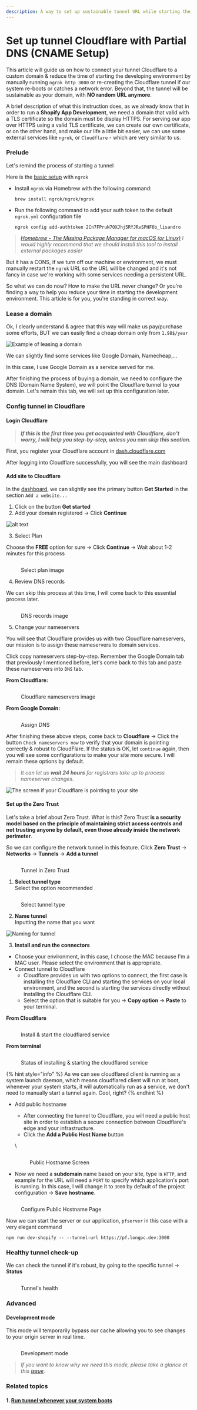 ```yaml
---
description: A way to set up sustainable tunnel URL while starting the development server
---
```


# Set up tunnel Cloudflare with Partial DNS (CNAME Setup)

This article will guide us on how to connect your tunnel Cloudflare to a custom domain & reduce the time of starting the developing environment by manually running `ngrok http 3000` or re-creating the Cloudflare tunnel if our system re-boots or catches a network error. Beyond that, the tunnel will be sustainable as your domain, with **NO random URL anymore**.

A brief description of what this instruction does, as we already know that in order to run a **Shopify App Development**, we need a domain that valid with a TLS certificate so the domain must be display HTTPS. For serving our app over HTTPS using a valid TLS certificate, we can create our own certificate, or on the other hand, and make our life a little bit easier, we can use some external services like `ngrok`, or `Cloudflare` - which are very similar to us.

### Prelude

Let's remind the process of starting a tunnel&#x20;

Here is the [basic setup](https://dashboard.ngrok.com/get-started/setup/macos) with `ngrok`

*   Install `ngrok` via Homebrew with the following command:

    `brew install ngrok/ngrok/ngrok`
*   Run the following command to add your auth token to the default `ngrok.yml` configuration file

    `ngrok config add-authtoken 2Cn7FPruN7OXJhj5RYJRvSPHF6b_lisandro`

> [_Homebrew - The Missing Package Manager for macOS (or Linux)_](https://brew.sh/) _I would highly recommend that we should install this tool to install external packages easier_

But it has a CONS, if we turn off our machine or environment, we must manually restart the `ngrok` URL so the URL will be changed and it's not fancy in case we're working with some services needing a persistent URL.

So what we can do now? How to make the URL never change? Or you're finding a way to help you reduce your time in starting the development environment. This article is for you, you're standing in correct way.



### Lease a domain

Ok, I clearly understand & agree that this way will make us pay/purchase some efforts, BUT we can easily find a cheap domain only from `1.98$/year`

![Example of leasing a domain](https://img001.prntscr.com/file/img001/0bVrrWcpTQap\_RNJ9pi2eg.png)

We can slightly find some services like Google Domain, Namecheap,...

In this case, I use Google Domain as a service served for me.

After finishing the process of buying a domain, we need to configure the DNS (Domain Name System), we will point the Cloudflare tunnel to your domain. Let's remain this tab, we will set up this configuration later.



### Config tunnel in Cloudflare <a href="#markdown-header-config-tunnel-in-cloudflared" id="markdown-header-config-tunnel-in-cloudflared"></a>

#### Login Cloudflare <a href="#markdown-header-login-cloudflared" id="markdown-header-login-cloudflared"></a>

> _**If this is the first time you get acquainted with Cloudflare, don't worry, I will help you step-by-step, unless you can skip this section.**_

First, you register your Cloudflare account in [dash.cloudflare.com](https://dash.cloudflare.com/login)

After logging into Cloudflare successfully, you will see the main dashboard

#### Add site to Cloudflare <a href="#markdown-header-add-site-to-cloudflared" id="markdown-header-add-site-to-cloudflared"></a>

In the [dashboard](https://dash.cloudflare.com/), we can slightly see the primary button **Get Started** in the section `Add a website...`

1. Click on the button **Get started**
2. Add your domain registered -> Click **Continue**

![alt text](https://img001.prntscr.com/file/img001/8ZSKu-4OTSSwKKI4vpKHuA.png)

3. Select Plan

Choose the **FREE** option for sure -> Click **Continue** -> Wait about 1-2 minutes for this process

<figure><img src="../.gitbook/assets/image (7).png" alt=""><figcaption><p>Select plan image</p></figcaption></figure>

4. Review DNS records

We can skip this process at this time, I will come back to this essential process later.

<figure><img src="../.gitbook/assets/image (8).png" alt=""><figcaption><p>DNS records image</p></figcaption></figure>

5. Change your nameservers

You will see that Cloudflare provides us with two Cloudflare nameservers, our mission is to assign these nameservers to domain services.

Click copy nameservers step-by-step. Remember the Google Domain tab that previously I mentioned before, let's come back to this tab and paste these nameservers into `DNS` tab.

**From Cloudflare:**

<figure><img src="../.gitbook/assets/image (9).png" alt=""><figcaption><p>Cloudflare nameservers image</p></figcaption></figure>

**From Google Domain:**

<figure><img src="../.gitbook/assets/image (10).png" alt=""><figcaption><p>Assign DNS</p></figcaption></figure>

After finishing these above steps, come back to **Cloudflare** -> Click the button `Check nameservers now` to verify that your domain is pointing correctly & robust to CloudFlare. If the status is OK, let `continue` again, then you will see some configurations to make your site more secure. I will remain these options by default.

> _It can let us **wait 24 hours** for registrars take up to process nameserver changes._

![The screen if your Cloudflare is pointing to your site](https://img001.prntscr.com/file/img001/5S-8fOfNQI2mHSC8y2FEjw.png)

#### Set up the Zero Trust <a href="#markdown-header-set-up-the-zero-trust" id="markdown-header-set-up-the-zero-trust"></a>

Let's take a brief about Zero Trust. What is this? Zero Trust **is a security model based on the principle of maintaining strict access controls and not trusting anyone by default, even those already inside the network perimeter**.

So we can configure the network tunnel in this feature. Click **Zero Trust** -> **Networks** -> **Tunnels** -> **Add a tunnel**

<figure><img src="../.gitbook/assets/image (11).png" alt=""><figcaption><p>Tunnel in Zero Trust</p></figcaption></figure>

1. **Select tunnel type**\
   Select the option recommended&#x20;

<figure><img src="https://img001.prntscr.com/file/img001/YTBZ1GoQQWSpWuuy3A_qVQ.png" alt=""><figcaption><p>Select tunnel type</p></figcaption></figure>

2. **Name tunnel**\
   Inputting the name that you want

![Naming for tunnel](https://img001.prntscr.com/file/img001/mGJb0TN3Rh2Ms-uoAdlnGw.png)

3. **Install and run the connectors**

* Choose your environment, in this case, I choose the MAC because I'm a MAC user. Please select the environment that is appropriate.
* Connect tunnel to Cloudflare
  * Cloudflare provides us with two options to connect, the first case is installing the Cloudflare CLI and starting the services on your local environment, and the second is starting the services directly without installing the Cloudflare CLI.
  * Select the option that is suitable for you -> **Copy option** -> **Paste** to your terminal.

**From Cloudflare**

<figure><img src="../.gitbook/assets/image (12).png" alt=""><figcaption><p>Install &#x26; start the cloudflared service</p></figcaption></figure>

**From terminal**

<figure><img src="../.gitbook/assets/image (13).png" alt=""><figcaption><p>Status of installing &#x26; starting the cloudflared service</p></figcaption></figure>

{% hint style="info" %}
As we can see cloudflared client is running as a system launch daemon, which means cloudflared client will run at boot, whenever your system starts, it will automatically run as a service, we don't need to manually start a tunnel again. Cool, right?
{% endhint %}

*   Add public hostname

    * After connecting the tunnel to Cloudflare, you will need a public host site in order to establish a secure connection between Cloudflare's edge and your infrastructure.
    * Click the **Add a Public Host Name** button

    &#x20;\


    <figure><img src="https://img001.prntscr.com/file/img001/63b5C5DsR_-Ujl_xhU_Jfw.png" alt=""><figcaption><p>Public Hostname Screen</p></figcaption></figure>
* Now we need a **subdomain** name based on your site, type is `HTTP`, and example for the URL will need a `PORT` to specify which application's port is running. In this case, I will change it to `3000` by default of the project configuration -> **Save** **hostname**.

<figure><img src="../.gitbook/assets/image (14).png" alt=""><figcaption><p>Configure Public Hostname Page</p></figcaption></figure>

Now we can start the server or our application, `pfserver` in this case with a very elegant command

`npm run dev-shopify -- --tunnel-url https://pf.longpc.dev:3000`



### Healthy tunnel check-up

We can check the tunnel if it's robust, by going to the specific tunnel -> **Status**

<figure><img src="../.gitbook/assets/image (15).png" alt=""><figcaption><p>Tunnel's health</p></figcaption></figure>

### Advanced <a href="#markdown-header-advanced" id="markdown-header-advanced"></a>

#### Development mode

This mode will temporarily bypass our cache allowing you to see changes to your origin server in real time.

<figure><img src="https://img001.prntscr.com/file/img001/hGWvmKs7RraafdTdYsm8PQ.png" alt=""><figcaption><p>Development mode</p></figcaption></figure>

> _If you want to know why we need this mode, please take a glance at this_ [_issue_](https://bravebits.jira.com/issues/PFSHOPIFY-5582)_._

### Related topics

#### 1. [Run tunnel whenever your system boots](https://developers.cloudflare.com/cloudflare-one/connections/connect-networks/configure-tunnels/local-management/as-a-service/macos/) <a href="#markdown-header-run-tunnel-whenever-your-system-boots" id="markdown-header-run-tunnel-whenever-your-system-boots"></a>
